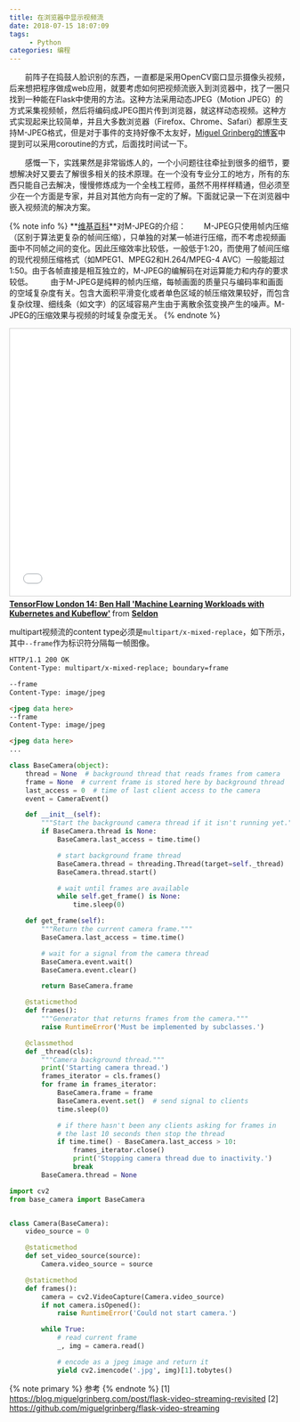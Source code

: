 ```yaml
---
title: 在浏览器中显示视频流
date: 2018-07-15 18:07:09
tags: 
	 - Python
categories: 编程
---
```



　　前阵子在捣鼓人脸识别的东西，一直都是采用OpenCV窗口显示摄像头视频，后来想把程序做成web应用，就要考虑如何把视频流嵌入到浏览器中，找了一圈只找到一种能在Flask中使用的方法。这种方法采用动态JPEG（Motion JPEG）的方式采集视频帧，然后将编码成JPEG图片传到浏览器，就这样动态视频。这种方式实现起来比较简单，并且大多数浏览器（Firefox、Chrome、Safari）都原生支持M-JPEG格式，但是对于事件的支持好像不太友好，[Miguel Grinberg的博客](https://blog.miguelgrinberg.com/post/flask-video-streaming-revisited)中提到可以采用coroutine的方式，后面找时间试一下。
<!-- more -->

　　感慨一下，实践果然是非常锻炼人的，一个小问题往往牵扯到很多的细节，要想解决好又要去了解很多相关的技术原理。在一个没有专业分工的地方，所有的东西只能自己去解决，慢慢修炼成为一个全栈工程师，虽然不用样样精通，但必须至少在一个方面是专家，并且对其他方向有一定的了解。下面就记录一下在浏览器中嵌入视频流的解决方案。


{% note info %} **[维基百科](https://zh.wikipedia.org/wiki/Motion_JPEG)**对M-JPEG的介绍：
　　M-JPEG只使用帧内压缩（区别于算法更复杂的帧间压缩），只单独的对某一帧进行压缩，而不考虑视频画面中不同帧之间的变化。因此压缩效率比较低，一般低于1:20，而使用了帧间压缩的现代视频压缩格式（如MPEG1、MPEG2和H.264/MPEG-4 AVC）一般能超过1:50。由于各帧直接是相互独立的，M-JPEG的编解码在对运算能力和内存的要求较低。
　　由于M-JPEG是纯粹的帧内压缩，每帧画面的质量只与编码率和画面的空域复杂度有关。包含大面积平滑变化或者单色区域的帧压缩效果较好，而包含复杂纹理、细线条（如文字）的区域容易产生由于离散余弦变换产生的噪声。M-JPEG的压缩效果与视频的时域复杂度无关。
{% endnote %}


<iframe src="//www.slideshare.net/slideshow/embed_code/key/bAlwYpbWDpmNKM" width="720" height="480" frameborder="0" marginwidth="0" marginheight="0" scrolling="no" style="border:1px solid #CCC; border-width:1px; margin-bottom:5px; max-width: 100%;" allowfullscreen> </iframe> <div style="margin-bottom:5px"> <strong> <a href="//www.slideshare.net/seldon_io/tensorflow-london-14-ben-hall-machine-learning-workloads-with-kubernetes-and-kubeflow" title="TensorFlow London 14: Ben Hall &#x27;Machine Learning Workloads with Kubernetes and Kubeflow&#x27;" target="_blank">TensorFlow London 14: Ben Hall &#x27;Machine Learning Workloads with Kubernetes and Kubeflow&#x27;</a> </strong> from <strong><a href="https://www.slideshare.net/seldon_io" target="_blank">Seldon</a></strong> </div>

multipart视频流的content type必须是`multipart/x-mixed-replace`，如下所示，其中`--frame`作为标识符分隔每一帧图像。
```html
HTTP/1.1 200 OK
Content-Type: multipart/x-mixed-replace; boundary=frame

--frame
Content-Type: image/jpeg

<jpeg data here>
--frame
Content-Type: image/jpeg

<jpeg data here>
...
```


```python
class BaseCamera(object):
    thread = None  # background thread that reads frames from camera
    frame = None  # current frame is stored here by background thread
    last_access = 0  # time of last client access to the camera
    event = CameraEvent()

    def __init__(self):
        """Start the background camera thread if it isn't running yet."""
        if BaseCamera.thread is None:
            BaseCamera.last_access = time.time()

            # start background frame thread
            BaseCamera.thread = threading.Thread(target=self._thread)
            BaseCamera.thread.start()

            # wait until frames are available
            while self.get_frame() is None:
                time.sleep(0)

    def get_frame(self):
        """Return the current camera frame."""
        BaseCamera.last_access = time.time()

        # wait for a signal from the camera thread
        BaseCamera.event.wait()
        BaseCamera.event.clear()

        return BaseCamera.frame

    @staticmethod
    def frames():
        """Generator that returns frames from the camera."""
        raise RuntimeError('Must be implemented by subclasses.')

    @classmethod
    def _thread(cls):
        """Camera background thread."""
        print('Starting camera thread.')
        frames_iterator = cls.frames()
        for frame in frames_iterator:
            BaseCamera.frame = frame
            BaseCamera.event.set()  # send signal to clients
            time.sleep(0)

            # if there hasn't been any clients asking for frames in
            # the last 10 seconds then stop the thread
            if time.time() - BaseCamera.last_access > 10:
                frames_iterator.close()
                print('Stopping camera thread due to inactivity.')
                break
        BaseCamera.thread = None
```



```python
import cv2
from base_camera import BaseCamera


class Camera(BaseCamera):
    video_source = 0

    @staticmethod
    def set_video_source(source):
        Camera.video_source = source

    @staticmethod
    def frames():
        camera = cv2.VideoCapture(Camera.video_source)
        if not camera.isOpened():
            raise RuntimeError('Could not start camera.')

        while True:
            # read current frame
            _, img = camera.read()

            # encode as a jpeg image and return it
            yield cv2.imencode('.jpg', img)[1].tobytes()
```




<!-- ### 参考 -->
{% note primary %} 参考 {% endnote %}
[1] https://blog.miguelgrinberg.com/post/flask-video-streaming-revisited
[2] https://github.com/miguelgrinberg/flask-video-streaming
